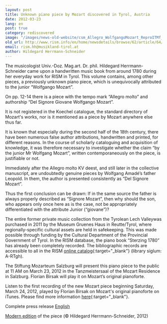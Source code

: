 ```yaml
---
layout: post
title: Unknown piano piece by Mozart discovered in Tyrol, Austria
date: 2012-03-23
lang: en
post: true
category: rediscovered
image: "/images/news-old-website/csm_Allegro_WolfgangoMozart_ReproITMf_1024_378f6903e1.jpg"
old_url: http://www.rism.info/en/home/newsdetails/browse/62/article/64/unknown-piano-piece-by-mozart-discovered-in-tyrol-austria-1.html
email: rism.hh@musikland-tirol.at
author: Hildegard Herrmann-Schneider
---
```


The musicologist Univ.-Doz. Mag.art. Dr. phil. Hildegard Herrmann-Schneider came upon a handwritten music book from around 1780 during her everyday work for RISM in Tyrol. This volume contains, among other pieces, a previously unknown piano piece, which is unequivocally attributed to the junior “Wolfgango Mozart”.

On pp. 12-14 there is a piece with the tempo mark “Allegro molto” and authorship “Del Signore Giovane Wolfgango Mozart”.

It is not registered in the Koechel catalogue, the standard directory of Mozart's works, nor is it mentioned as a piece by Mozart anywhere else thus far.

It is known that especially during the second half of the 18th century, there have been numerous false author attributions, handwritten and printed, for different reasons. In the course of scholarly cataloguing and acquisition of knowledge, it was therefore necessary to investigate whether the claim “by the junior Mr Wolfgang Mozart”, written contemporaneously on the piece, is justifiable or not.

Immediately after the Allegro molto KV deest, and still later in the collective manuscript, are undoubtedly genuine pieces by Wolfgang Amadé’s father Leopold. In them, the author is presented consistently as “Del Signore Mozart”.

Thus the first conclusion can be drawn: If in the same source the father is always properly described as “Signore Mozart”, then why should the son, who appears only once here as is the case, not be appropriately differentiated with the attribute Junior (“giovane”)?

The entire former private music collection from the Tyrolean Lech Valleywas purchased in 2011 by the Museum Gruenes Haus in Reutte/Tyrol, where regionally-specific cultural assets are held in safekeeping. This was made possible through funding by the Cultural Department of the Provincial Government of Tyrol. In the RISM database, the piano book “Sterzing 1780” has already been completely recorded. The bibliographic records are accessible to all in the RISM [online catalog](https://opac.rism.info/search?View=rism&siglum=A-RTgh){:target="_blank"} (library siglum: A-RTgh).


The Stiftung Mozarteum Salzburg will present this piano piece to the public at 11 AM on March 23, 2012 in the Tanzmeistersaal of the Mozart Residence in Salzburg. Florian Birsak will play it on Mozart’s original pianoforte.

Listen to the first recording of the new Mozart piece beginning Saturday, March 24, 2012, played by Florian Birsak on Mozart's original pianoforte on iTunes. Please find more information [here](http://allegro.mozarteum.at/){:target="_blank"}.


Complete press release [English](/resources-old-website/news/PM_E_HermannSchneider20120323.pdf)

[Modern edition](/resources-old-website/news/NOTEN_MWA_A-RTgh_111014_p0178_Version1_Mozart_c_Hildegard_HermannSchneider.pdf) of the piece (© Hildegard Herrmann-Schneider, 2012)
